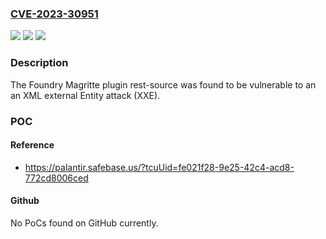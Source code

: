 ### [CVE-2023-30951](https://cve.mitre.org/cgi-bin/cvename.cgi?name=CVE-2023-30951)
![](https://img.shields.io/static/v1?label=Product&message=com.palantir.magritte%3Amagritte-rest-source-bundle&color=blue)
![](https://img.shields.io/static/v1?label=Version&message=*%3C%207.210.0%20&color=brighgreen)
![](https://img.shields.io/static/v1?label=Vulnerability&message=The%20product%20processes%20an%20XML%20document%20that%20can%20contain%20XML%20entities%20with%20URIs%20that%20resolve%20to%20documents%20outside%20of%20the%20intended%20sphere%20of%20control%2C%20causing%20the%20product%20to%20embed%20incorrect%20documents%20into%20its%20output.&color=brighgreen)

### Description

The Foundry Magritte plugin rest-source was found to be vulnerable to an an XML external Entity attack (XXE). 

### POC

#### Reference
- https://palantir.safebase.us/?tcuUid=fe021f28-9e25-42c4-acd8-772cd8006ced

#### Github
No PoCs found on GitHub currently.

